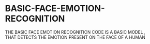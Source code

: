 # BASIC-FACE-EMOTION-RECOGNITION

THE BASIC FACE EMOTION RECOGNITION CODE IS A BASIC MODEL , THAT DETECTS THE EMOTION PRESENT ON THE FACE OF A HUMAN 
